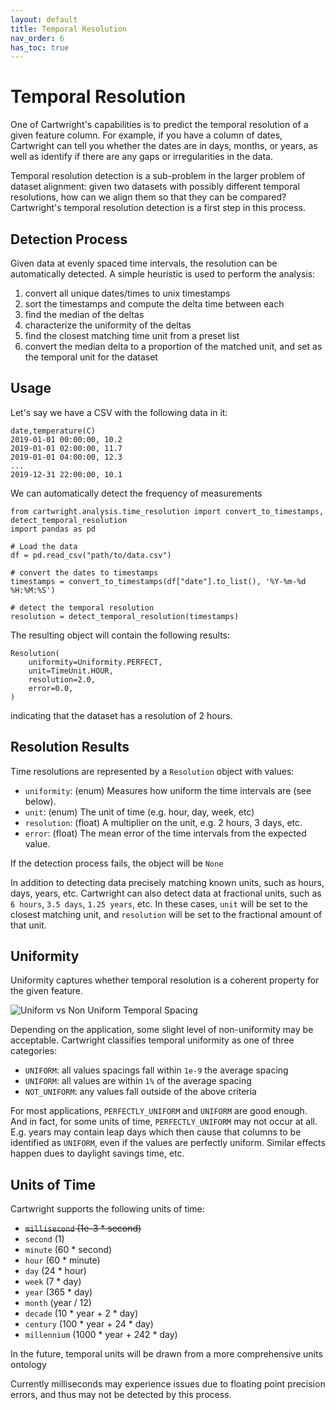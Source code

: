 ```yaml
---
layout: default
title: Temporal Resolution
nav_order: 6
has_toc: true
---
```

# Temporal Resolution

One of Cartwright's capabilities is to predict the temporal resolution of a given feature column. For example, if you have a column of dates, Cartwright can tell you whether the dates are in days, months, or years, as well as identify if there are any gaps or irregularities in the data.

Temporal resolution detection is a sub-problem in the larger problem of dataset alignment: given two datasets with possibly different temporal resolutions, how can we align them so that they can be compared? Cartwright's temporal resolution detection is a first step in this process.

## Detection Process
Given data at evenly spaced time intervals, the resolution can be automatically detected. A simple heuristic is used to perform the analysis:
1. convert all unique dates/times to unix timestamps
2. sort the timestamps and compute the delta time between each
3. find the median of the deltas
4. characterize the uniformity of the deltas
5. find the closest matching time unit from a preset list
6. convert the median delta to a proportion of the matched unit, and set as the temporal unit for the dataset


## Usage

Let's say we have a CSV with the following data in it:

```csv
date,temperature(C)
2019-01-01 00:00:00, 10.2
2019-01-01 02:00:00, 11.7
2019-01-01 04:00:00, 12.3
...
2019-12-31 22:00:00, 10.1
```

We can automatically detect the frequency of measurements

```
from cartwright.analysis.time_resolution import convert_to_timestamps, detect_temporal_resolution
import pandas as pd

# Load the data
df = pd.read_csv("path/to/data.csv")

# convert the dates to timestamps
timestamps = convert_to_timestamps(df["date"].to_list(), '%Y-%m-%d %H:%M:%S')

# detect the temporal resolution
resolution = detect_temporal_resolution(timestamps)
```

The resulting object will contain the following results:

```
Resolution(
    uniformity=Uniformity.PERFECT,
    unit=TimeUnit.HOUR,
    resolution=2.0,
    error=0.0,
)
```

indicating that the dataset has a resolution of 2 hours.

## Resolution Results

Time resolutions are represented by a `Resolution` object with values: 
- `uniformity`: (enum) Measures how uniform the time intervals are (see below).
- `unit`: (enum) The unit of time (e.g. hour, day, week, etc)
- `resolution`: (float) A multiplier on the unit, e.g. 2 hours, 3 days, etc.
- `error`: (float) The mean error of the time intervals from the expected value.

If the detection process fails, the object will be `None`

In addition to detecting data precisely matching known units, such as hours, days, years, etc. Cartwright can also detect data at fractional units, such as `6 hours`, `3.5 days`, `1.25 years`, etc. In these cases, `unit` will be set to the closest matching unit, and `resolution` will be set to the fractional amount of that unit.


## Uniformity
Uniformity captures whether temporal resolution is a coherent property for the given feature. 

![Uniform vs Non Uniform Temporal Spacing](assets/temporal_spacing_uniformity.png)

Depending on the application, some slight level of non-uniformity may be acceptable. Cartwright classifies temporal uniformity as one of three categories:
- `UNIFORM`: all values spacings fall within `1e-9` the average spacing 
- `UNIFORM`: all values are within `1%` of the average spacing
- `NOT_UNIFORM`: any values fall outside of the above criteria

For most applications, `PERFECTLY_UNIFORM` and `UNIFORM` are good enough. And in fact, for some units of time, `PERFECTLY_UNIFORM` may not occur at all. E.g. years may contain leap days which then cause that columns to be identified as `UNIFORM`, even if the values are perfectly uniform. Similar effects happen dues to daylight savings time, etc.

## Units of Time
Cartwright supports the following units of time:
- ~~`millisecond` (1e-3 * second)~~
- `second` (1)
- `minute` (60 * second)
- `hour` (60 * minute)
- `day` (24 * hour)
- `week` (7 * day)
- `year` (365 * day)
- `month` (year / 12)
- `decade` (10 * year + 2 * day)
- `century` (100 * year + 24 * day)
- `millennium` (1000 * year + 242 * day)

In the future, temporal units will be drawn from a more comprehensive units ontology

Currently milliseconds may experience issues due to floating point precision errors, and thus may not be detected by this process.